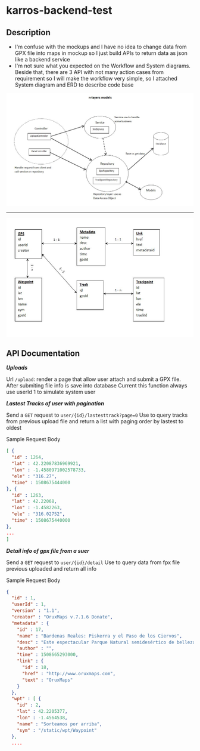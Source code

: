 # karros-backend-test

## Description
- I'm confuse with the mockups and I have no idea to change data from GPX file into maps in mockup so I just build APIs to return data as json like a backend service
- I'm not sure what you expected on the Workflow and System diagrams. Beside that, there are 3 API with not many action cases from requirement so I will make the workflow very simple, so I attached System diagram and ERD to describe code base

![System_diagram](https://github.com/nqt1890/karros-test/blob/main/diagram/System-diagram.JPG)

-------------------------------------------------------------------------

![ERD](https://github.com/nqt1890/karros-test/blob/main/diagram/ERD.JPG)

## API Documentation

**_Uploads_** 

Url `/upload`: render a page that allow user attach and submit a GPX file. After submiting file info is save into database
Current this function always use userId 1 to simulate system user

**_Lastest Tracks of user with pagination_**

Send a `GET` request to `user/{id}/lastesttrack?page=0`
Use to query tracks from previous upload file and return a list with paging order by lastest to oldest

Sample Request Body
```json
[ {
  "id" : 1264,
  "lat" : 42.22087836969921,
  "lon" : -1.4580971002578733,
  "ele" : "316.27",
  "time" : 1508675444000
}, {
  "id" : 1263,
  "lat" : 42.22068,
  "lon" : -1.4582263,
  "ele" : "316.02752",
  "time" : 1508675440000
}, 
...
]
```

**_Detail info of gpx file from a suer_**

Send a `GET` request to `user/{id}/detail`
Use to query data from fpx file previous uploaded and return all info

Sample Request Body
```json
{
  "id" : 1,
  "userId" : 1,
  "version" : "1.1",
  "creator" : "OruxMaps v.7.1.6 Donate",
  "metadata" : {
    "id" : 17,
    "name" : "Bardenas Reales: Piskerra y el Paso de los Ciervos",
    "desc" : "Este espectacular Parque Natural semidesértico de belleza salvaje fue declarado Reserva de la Biosfera por la UNESCO. Un espectáculo insólito al sureste de Navarra próximo a Tudela, que a pesar de contar con una apariencia desnuda e inhóspita, esconde grandes valores naturales. La erosión de sus suelos arcillosos, yesos y areniscas ha esculpido caprichosas formas creando un mundo de apariencia casi lunar poblado de barrancos, mesetas planas y cerros solitarios. Es por ello por lo que ha servido como fuente de inspiración a pintores y escritores, además de ser escenario de anuncios televisivos, videoclips musicales y películas. Las Bárdenas carecen de núcleos urbanos, su vegetación es muy escasa y las múltiples corrientes de agua que surcan el territorio tienen un caudal marcadamente irregular, permaneciendo secos la mayor parte del año. \r\nEl paisaje está marcado por la erosión, la cual crea un paisaje que es uno de sus principales atractivos ",
    "author" : "",
    "time" : 1508665293000,
    "link" : {
      "id" : 18,
      "href" : "http://www.oruxmaps.com",
      "text" : "OruxMaps"
    }
  },
  "wpt" : [ {
    "id" : 2,
    "lat" : 42.2205377,
    "lon" : -1.4564538,
    "name" : "Sorteamos por arriba",
    "sym" : "/static/wpt/Waypoint"
  }, 
  ....
```
